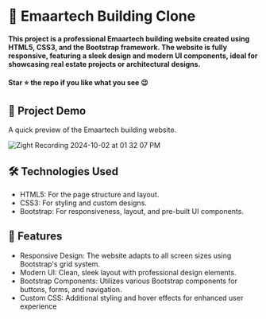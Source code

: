 
<div><h1>🚀 Emaartech Building Clone</h1></div>
<h4>This project is a professional Emaartech building website created using HTML5, CSS3, and the Bootstrap framework. The website is fully responsive, featuring a sleek design and modern UI components, ideal for showcasing real estate projects or architectural designs.</h4>
 <h4>Star ⭐ the repo if you like what you see 😉 </h4>
 <div>
 <h2>📸 Project Demo</h2>
 <p>A quick preview of the Emaartech building website.</p>

 ![Zight Recording 2024-10-02 at 01 32 07 PM](https://github.com/user-attachments/assets/60557dbd-bd30-4789-872c-919f896a69fd)

<h2>🛠️ Technologies Used</h2>
 <ul>
   <li>HTML5: For the page structure and layout.</li>
   <li>CSS3: For styling and custom designs.</li>
   <li>Bootstrap: For responsiveness, layout, and pre-built UI components.</li>
 </ul>  
 
 <h2>🎨 Features</h2>
 <ul>
   <li>Responsive Design: The website adapts to all screen sizes using Bootstrap's grid system.</li>
   <li>Modern UI: Clean, sleek layout with professional design elements.</li>
   <li>Bootstrap Components: Utilizes various Bootstrap components for buttons, forms, and navigation.</li>
   <li>Custom CSS: Additional styling and hover effects for enhanced user experience</li>
 </ul> 
